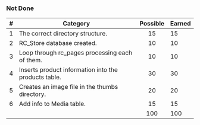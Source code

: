 ### Not Done

| # |  Category                                                                                           | Possible | Earned|
|---|-----------------------------------------------------------------------------------------------------|:--------:|:------|
| 1 | The correct directory structure.                                                                    |   15     |   15  |
| 2 | RC_Store database created.                                                                          |   10     |   10  |
| 3 | Loop through rc_pages processing each of them.                                                      |   10     |   10  |
| 4 | Inserts product information into the products table.                                                |   30     |   30  |
| 5 | Creates an image file in the thumbs directory.                                                      |   20     |   20  |
| 6 | Add info to Media table.                                                                            |   15     |   15  |
|   |                                                                                                     |   100    |  100  |
